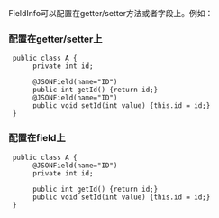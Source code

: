 FieldInfo可以配置在getter/setter方法或者字段上。例如：
### 配置在getter/setter上

     public class A {
          private int id;
     
          @JSONField(name="ID")
          public int getId() {return id;}
          @JSONField(name="ID")
          public void setId(int value) {this.id = id;}
     }


### 配置在field上

     public class A {
          @JSONField(name="ID")
          private int id;
     
          public int getId() {return id;}
          public void setId(int value) {this.id = id;}
     }